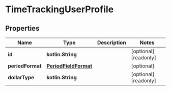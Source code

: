 
# TimeTrackingUserProfile

## Properties
Name | Type | Description | Notes
------------ | ------------- | ------------- | -------------
**id** | **kotlin.String** |  |  [optional] [readonly]
**periodFormat** | [**PeriodFieldFormat**](PeriodFieldFormat.md) |  |  [optional]
**dollarType** | **kotlin.String** |  |  [optional] [readonly]



